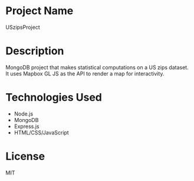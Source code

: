 # Project Name
USzipsProject

# Description
MongoDB project that makes statistical computations on a US zips dataset. It uses Mapbox GL JS as the API to render a map for interactivity.

# Technologies Used
- Node.js
- MongoDB
- Express.js
- HTML/CSS/JavaScript

# License
MIT
